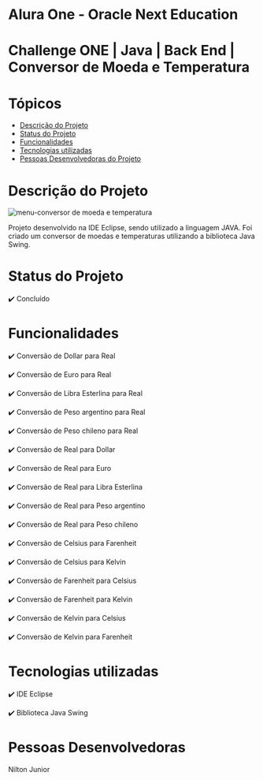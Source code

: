 # Alura One - Oracle Next Education 

# Challenge ONE | Java | Back End | Conversor de Moeda e Temperatura

# Tópicos

* [Descrição do Projeto](#descrição-do-projeto)
* [Status do Projeto](#status-do-Projeto)  
* [Funcionalidades](#funcionalidades)
* [Tecnologias utilizadas](#tecnologias-utilizadas)
* [Pessoas Desenvolvedoras do Projeto](#pessoas-desenvolvedoras)

# Descrição do Projeto
![menu-conversor de moeda e temperatura](https://github.com/niltonjrcalmon/challenge-one-conversor/assets/118994253/ee945c42-5e9c-422e-9b0a-fa9eccec41ee)

Projeto desenvolvido na IDE Eclipse, sendo utilizado a linguagem JAVA. Foi criado um conversor de moedas e temperaturas
utilizando a biblioteca Java Swing.

# Status do Projeto 

✔️ Concluído 

# Funcionalidades
✔️ Conversão de Dollar para Real

✔️ Conversão de Euro para Real

✔️ Conversão de Libra Esterlina para Real

✔️ Conversão de Peso argentino para Real

✔️ Conversão de Peso chileno para Real

✔️ Conversão de Real para Dollar

✔️ Conversão de Real para Euro

✔️ Conversão de Real para Libra Esterlina

✔️ Conversão de Real para Peso argentino

✔️ Conversão de Real para Peso chileno

✔️ Conversão de Celsius para Farenheit

✔️ Conversão de Celsius para Kelvin 

✔️ Conversão de Farenheit para Celsius

✔️ Conversão de Farenheit para Kelvin

✔️ Conversão de Kelvin para Celsius

✔️ Conversão de Kelvin para Farenheit

# Tecnologias utilizadas

✔️ IDE Eclipse

✔️ Biblioteca Java Swing
  
# Pessoas Desenvolvedoras 
Nilton Junior


